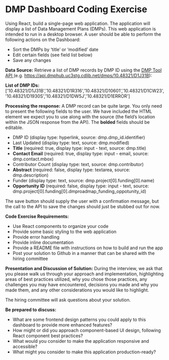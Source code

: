 # DMP Dashboard Coding Exercise

Using React, build a single-page web application.  The application will display a list of Data Management Plans (DMPs).   This web application is intended to run in a desktop browser.  A user should be able to perform the following actions on the Dashboard:

- Sort the DMPs by ‘title’ or ‘modified’ date
- Edit certain fields (see field list below)
- Save any changes

**Data Source:**
Retrieve a list of DMP records by DMP ID using the [DMP Tool API ](https://github.com/CDLUC3/dmsp_aws_prototype/wiki/api-overview#data-management-plans)
(e.g. https://api.dmphub.uc3stg.cdlib.net/dmps/10.48321/D1J31B):

**List of DMP IDs:**
['10.48321/D1J31B','10.48321/D1R316','10.48321/D10601','10.48321/D1CW23','10.48321/D1930S','10.48321/D1DW5J','10.48321/D1ERROR']


**Processing the response:**
A DMP record can be quite large. You only need to present the following fields to the user. We have included the HTML element we expect you to use along with the source (the field’s location within the JSON response from the API). The **bolded** fields should be editable.

- DMP ID (display type: hyperlink, source: dmp.dmp_id.identifier)
- Last Updated (display type: text, source: dmp.modified)
- **Title** (required: true, display type: input - text, source: dmp.title)
- **Contact Email** (required: true, display type: input - email, source: dmp.contact.mbox)
- Contributor Count (display type: text, source: dmp.contributor)
- **Abstract** (required: false, display type: textarea, source: dmp.description)
- Funder (display type: text, source: dmp.project[0].funding[0].name)
- **Opportunity ID** (required: false, display type: input - text, source: dmp.project[0].funding[0].dmproadmap_funding_oppotunity_id)

The save button should supply the user with a confirmation message, but the call to the API to save the changes should just be stubbed out for now.

**Code Exercise Requirements:**
- Use React components to organize your code
- Provide some basic styling to the web application
- Provide error handling
- Provide inline documentation 
- Provide a README file with instructions on how to build and run the app
- Post your solution to Github in a manner that can be shared with the hiring committee

**Presentation and Discussion of Solution:**
During the interview, we ask that you please walk us through your approach and implementation, highlighting areas of best practices utilized, why you chose those practices, any challenges you may have encountered, decisions you made and why you made them, and any other considerations you would like to highlight.  

The hiring committee will ask questions about your solution.  

**Be prepared to discuss:**
- What are some frontend design patterns you could apply to this dashboard to provide more enhanced features?
- How might or did you approach component-based UI design, following React component best practices?
- What would you consider to make the application responsive and accessible?  
- What might you consider to make this application production-ready?

